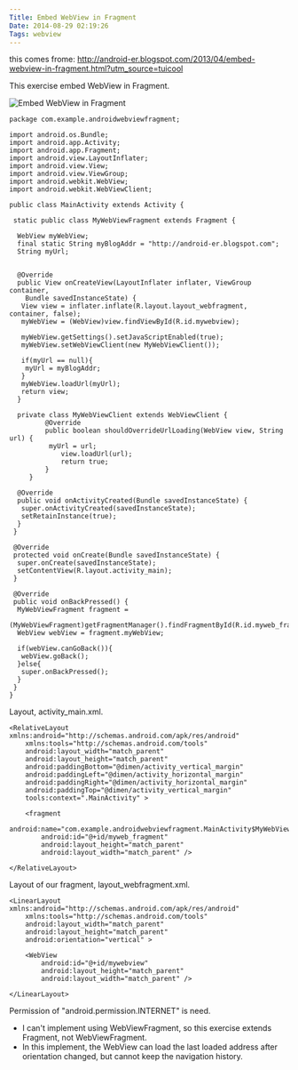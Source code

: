 ```yaml
---
Title: Embed WebView in Fragment
Date: 2014-08-29 02:19:26
Tags: webview
---
```


this comes frome: <http://android-er.blogspot.com/2013/04/embed-webview-in-fragment.html?utm_source=tuicool>

This exercise embed WebView in Fragment.

![Embed WebView in Fragment](http://3.bp.blogspot.com/-E1hJ-lqEJgw/UXwfeztD4mI/AAAAAAAAH1c/nCU6AXVwRbc/s1600/AndroidWebFragment.png)



    package com.example.androidwebviewfragment;

    import android.os.Bundle;
    import android.app.Activity;
    import android.app.Fragment;
    import android.view.LayoutInflater;
    import android.view.View;
    import android.view.ViewGroup;
    import android.webkit.WebView;
    import android.webkit.WebViewClient;
    
    public class MainActivity extends Activity {
    
     static public class MyWebViewFragment extends Fragment {
      
      WebView myWebView;
      final static String myBlogAddr = "http://android-er.blogspot.com";
      String myUrl;
      
    
      @Override
      public View onCreateView(LayoutInflater inflater, ViewGroup container,
        Bundle savedInstanceState) {
       View view = inflater.inflate(R.layout.layout_webfragment, container, false);
       myWebView = (WebView)view.findViewById(R.id.mywebview);
       
       myWebView.getSettings().setJavaScriptEnabled(true);                
       myWebView.setWebViewClient(new MyWebViewClient());
       
       if(myUrl == null){
        myUrl = myBlogAddr;
       }
       myWebView.loadUrl(myUrl);
       return view;
      }
      
      private class MyWebViewClient extends WebViewClient {
             @Override
             public boolean shouldOverrideUrlLoading(WebView view, String url) {
              myUrl = url;
                 view.loadUrl(url);
                 return true;
             }
         }
    
      @Override
      public void onActivityCreated(Bundle savedInstanceState) {
       super.onActivityCreated(savedInstanceState);
       setRetainInstance(true);
      }
     }
    
     @Override
     protected void onCreate(Bundle savedInstanceState) {
      super.onCreate(savedInstanceState);
      setContentView(R.layout.activity_main);
     }
    
     @Override
     public void onBackPressed() {
      MyWebViewFragment fragment = 
        (MyWebViewFragment)getFragmentManager().findFragmentById(R.id.myweb_fragment);
      WebView webView = fragment.myWebView;
      
      if(webView.canGoBack()){
       webView.goBack();
      }else{
       super.onBackPressed();
      }
     }
    }
    

Layout, activity_main.xml.

    <RelativeLayout xmlns:android="http://schemas.android.com/apk/res/android"
        xmlns:tools="http://schemas.android.com/tools"
        android:layout_width="match_parent"
        android:layout_height="match_parent"
        android:paddingBottom="@dimen/activity_vertical_margin"
        android:paddingLeft="@dimen/activity_horizontal_margin"
        android:paddingRight="@dimen/activity_horizontal_margin"
        android:paddingTop="@dimen/activity_vertical_margin"
        tools:context=".MainActivity" >
    
        <fragment
            android:name="com.example.androidwebviewfragment.MainActivity$MyWebViewFragment"
            android:id="@+id/myweb_fragment"
            android:layout_height="match_parent"
            android:layout_width="match_parent" />

    </RelativeLayout>


Layout of our fragment, layout_webfragment.xml.

    <LinearLayout xmlns:android="http://schemas.android.com/apk/res/android"
        xmlns:tools="http://schemas.android.com/tools"
        android:layout_width="match_parent"
        android:layout_height="match_parent"
        android:orientation="vertical" >
    
        <WebView
            android:id="@+id/mywebview"
            android:layout_height="match_parent"
            android:layout_width="match_parent" />

    </LinearLayout>


Permission of "android.permission.INTERNET" is need.

- I can't implement using WebViewFragment, so this exercise extends Fragment, not WebViewFragment.
- In this implement, the WebView can load the last loaded address after orientation changed, but cannot keep the navigation history.